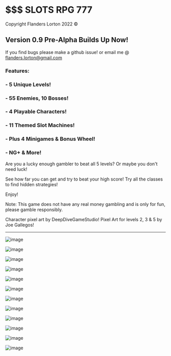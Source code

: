 # $$$ SLOTS RPG 777

Copyright Flanders Lorton 2022 ©

## Version 0.9 Pre-Alpha Builds Up Now!
If you find bugs please make a github issue!
or email me @ flanders.lorton@gmail.com

### Features:

### - 5 Unique Levels!
### - 55 Enemies, 10 Bosses!
### - 4 Playable Characters!
### - 11 Themed Slot Machines!
### - Plus 4 Minigames & Bonus Wheel!
### - NG+ & More!

Are you a lucky enough gambler to beat all 5 levels?
Or maybe you don't need luck!

See how far you can get and try to beat your high score!
Try all the classes to find hidden strategies!

Enjoy!

Note: This game does not have any real money gambling and is only for fun, please gamble responsibly.

Character pixel art by DeepDiveGameStudio!
Pixel Art for levels 2, 3 & 5 by Joe Gallegos! 

-----------------------------------------------------------------------------------------------------------------------------------------------------

![image](https://user-images.githubusercontent.com/8818749/206879971-a747e69f-631a-4c62-8fac-357967a743de.png)

![image](https://user-images.githubusercontent.com/8818749/206879926-b7e187de-33b9-4bf2-b2eb-7cdc3f29a066.png)

![image](https://user-images.githubusercontent.com/8818749/206879993-c2cbc83f-3b3d-4041-9eb9-d72ae6a72d13.png)

![image](https://user-images.githubusercontent.com/8818749/206880066-d9d121c8-8959-496c-a1a4-09ca9806d4b4.png)

![image](https://user-images.githubusercontent.com/8818749/206880016-fa065f10-be20-4148-83c1-0658948e2965.png)

![image](https://user-images.githubusercontent.com/8818749/206880267-9c6ce7ce-cbbd-4842-ba72-d72acfce8f61.png)

![image](https://user-images.githubusercontent.com/8818749/206880003-1d96eb16-0510-469a-8a09-64adc91625fc.png)

![image](https://user-images.githubusercontent.com/8818749/206880194-86042336-97a1-4af9-9369-2a02ddcff449.png)

![image](https://user-images.githubusercontent.com/8818749/206880026-6a3d136c-cd49-451b-9725-b2ccf21a7fa1.png)

![image](https://user-images.githubusercontent.com/8818749/206880200-f3697713-f32b-42da-a7b4-9df86a4289e5.png)

![image](https://user-images.githubusercontent.com/8818749/206880009-da84a768-fff1-4d7b-9114-115f58a1c10f.png)

![image](https://user-images.githubusercontent.com/8818749/206880053-653eb05d-564d-4b9d-8e4e-321b5c3a6be6.png)

